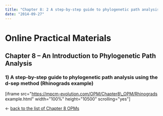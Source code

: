 ```yaml
---
title: "Chapter 8: 2 A step-by-step guide to phylogenetic path analysis using the d-sep method (Rhinograds example)"
date: "2014-09-27"
---
```


# **Online Practical Materials**

## Chapter 8 – An Introduction to Phylogenetic Path Analysis

### 1) A step-by-step guide to phylogenetic path analysis using the d-sep method (Rhinograds example)

\[iframe src="https://mpcm-evolution.com/OPM/Chapter8\_OPM/Rhinograds example.html" width="100%" height="10500" scrolling="yes"\]

← [back to the list of Chapter 8 OPMs](http://www.mpcm-evolution.com/practice/online-practical-material-chapter-8 "Chapter 8 – An Introduction to Phylogenetic Path Analysis")
